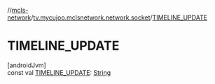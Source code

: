 //[mcls-network](../../index.md)/[tv.mycujoo.mclsnetwork.network.socket](index.md)/[TIMELINE_UPDATE](-t-i-m-e-l-i-n-e_-u-p-d-a-t-e.md)

# TIMELINE_UPDATE

[androidJvm]\
const val [TIMELINE_UPDATE](-t-i-m-e-l-i-n-e_-u-p-d-a-t-e.md): [String](https://kotlinlang.org/api/latest/jvm/stdlib/kotlin/-string/index.html)
